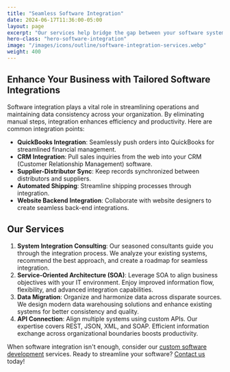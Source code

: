 ```yaml
---
title: "Seamless Software Integration"
date: 2024-06-17T11:36:00-05:00
layout: page
excerpt: "Our services help bridge the gap between your software systems. Whether you need to integrate custom-built applications or connect off-the-shelf software, our experts ensure smooth data flow and enhanced efficiency."
hero-class: "hero-software-integration"
image: "/images/icons/outline/software-integration-services.webp"
weight: 400
---
```


## Enhance Your Business with Tailored Software Integrations

Software integration plays a vital role in streamlining operations and maintaining data consistency across your organization. By eliminating manual steps, integration enhances efficiency and productivity. Here are common integration points:

- **QuickBooks Integration**: Seamlessly push orders into QuickBooks for streamlined financial management.
- **CRM Integration**: Pull sales inquiries from the web into your CRM (Customer Relationship Management) software.
- **Supplier-Distributor Sync**: Keep records synchronized between distributors and suppliers.
- **Automated Shipping**: Streamline shipping processes through integration.
- **Website Backend Integration**: Collaborate with website designers to create seamless back-end integrations.

## Our Services

1. **System Integration Consulting**: Our seasoned consultants guide you through the integration process. We analyze your existing systems, recommend the best approach, and create a roadmap for seamless integration.
2. **Service-Oriented Architecture (SOA)**: Leverage SOA to align business objectives with your IT environment. Enjoy improved information flow, flexibility, and advanced integration capabilities.
3. **Data Migration**: Organize and harmonize data across disparate sources. We design modern data warehousing solutions and enhance existing systems for better consistency and quality.
4. **API Connection**: Align multiple systems using custom APIs. Our expertise covers REST, JSON, XML, and SOAP. Efficient information exchange across organizational boundaries boosts productivity.

When software integration isn't enough, consider our [custom software development](/software-development/development) services. Ready to streamline your software? [Contact us](/contact) today!